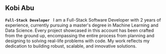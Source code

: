 ## Kobi Abu
**`Full-Stack Developer
`**
I am a Full-Stack Software Developer with 2 years of experience, currently pursuing a master's degree in Machine Learning and Data Science. Every project showcased in this account has been crafted from the ground up, encompassing the entire process from planning and designing to solving real-life problems with code. My work reflects my dedication to building robust, scalable, and innovative solutions.

<!--
**KobiAbu/KobiAbu** is a ✨ _special_ ✨ repository because its `README.md` (this file) appears on your GitHub profile.

Here are some ideas to get you started:

- 🔭 I’m currently working on ...
- 🌱 I’m currently learning ...
- 👯 I’m looking to collaborate on ...
- 🤔 I’m looking for help with ...
- 💬 Ask me about ...
- 📫 How to reach me: ...
- 😄 Pronouns: ...
- ⚡ Fun fact: ...
-->
